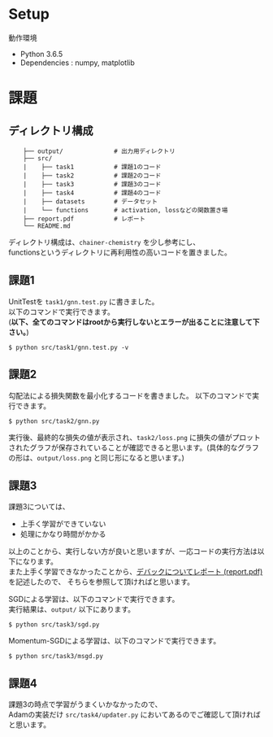 # Setup
動作環境
* Python 3.6.5
* Dependencies : numpy, matplotlib

# 課題
## ディレクトリ構成
```
    ├── output/              # 出力用ディレクトリ
    ├── src/
    |    ├── task1           # 課題1のコード
    |    ├── task2           # 課題2のコード
    |    ├── task3           # 課題3のコード
    |    ├── task4           # 課題4のコード
    |    ├── datasets        # データセット
    |    └── functions       # activation, lossなどの関数置き場
    ├── report.pdf           # レポート
    └── README.md
```

ディレクトリ構成は、`chainer-chemistry` を少し参考にし、  
functionsというディレクトリに再利用性の高いコードを置きました。

## 課題1
UnitTestを `task1/gnn.test.py` に書きました。  
以下のコマンドで実行できます。  
(**以下、全てのコマンドはrootから実行しないとエラーが出ることに注意して下さい。**)

```
$ python src/task1/gnn.test.py -v
```

## 課題2
勾配法による損失関数を最小化するコードを書きました。
以下のコマンドで実行できます。

```
$ python src/task2/gnn.py
```

実行後、最終的な損失の値が表示され、`task2/loss.png` に損失の値がプロットされたグラフが保存されていることが確認できると思います。(具体的なグラフの形は、`output/loss.png` と同じ形になると思います。)

## 課題3

課題3については、

* 上手く学習ができていない
* 処理にかなり時間がかかる

以上のことから、実行しない方が良いと思いますが、一応コードの実行方法は以下になります。  
また上手く学習できなかったことから、[デバックについてレポート (report.pdf)](./report.pdf)を記述したので、
そちらを参照して頂ければと思います。

SGDによる学習は、以下のコマンドで実行できます。  
実行結果は、`output/` 以下にあります。

```
$ python src/task3/sgd.py
```

Momentum-SGDによる学習は、以下のコマンドで実行できます。

```
$ python src/task3/msgd.py
```

## 課題4
課題3の時点で学習がうまくいかなかったので、  
Adamの実装だけ `src/task4/updater.py` においてあるのでご確認して頂ければと思います。
